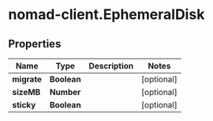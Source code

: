 # nomad-client.EphemeralDisk

## Properties

Name | Type | Description | Notes
------------ | ------------- | ------------- | -------------
**migrate** | **Boolean** |  | [optional] 
**sizeMB** | **Number** |  | [optional] 
**sticky** | **Boolean** |  | [optional] 


